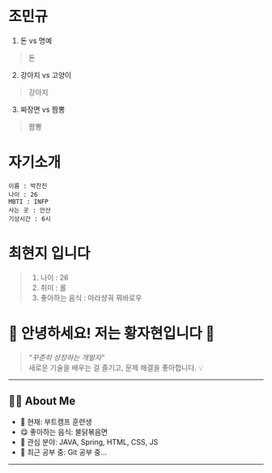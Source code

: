 # 조민규

1. 돈 vs 명예
> 돈

2. 강아지 vs 고양이
> 강아지

3. 짜장면 vs 짬뽕
> 짬뽕


# 자기소개
```
이름 : 박찬진
나이 : 26
MBTI : INFP
사는 곳 : 안산
기상시간 : 6시
```

# 최현지 입니다 

> 1. 나이 : 26
> 2. 취미 : 롤
> 3. 좋아하는 음식 : 마라샹궈 꿔바로우


# 👋 안녕하세요! 저는 **황자현**입니다 🙌

> _“꾸준히 성장하는 개발자”_  
> 새로운 기술을 배우는 걸 즐기고, 문제 해결을 좋아합니다. 💡  

---

## 🧑‍💻 About Me

- 💼 현재: 부트캠프 훈련생
- 😋 좋아하는 음식: 불닭볶음면
- 🧠 관심 분야: JAVA, Spring, HTML, CSS, JS
- 🌱 최근 공부 중: Git 공부 중...

---
